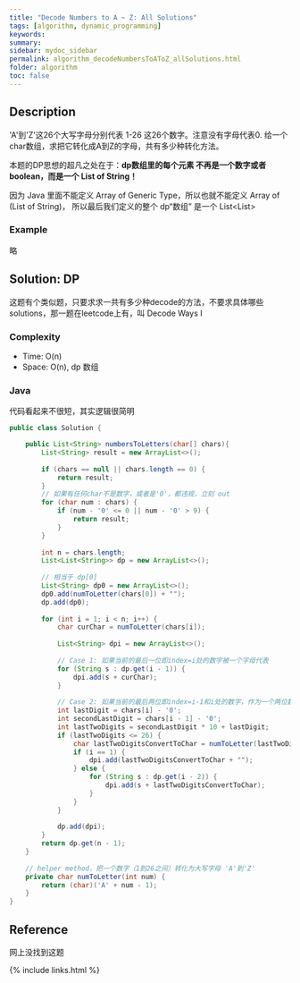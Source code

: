 ```yaml
---
title: "Decode Numbers to A ~ Z: All Solutions"
tags: [algorithm, dynamic_programming]
keywords:
summary:
sidebar: mydoc_sidebar
permalink: algorithm_decodeNumbersToAToZ_allSolutions.html
folder: algorithm
toc: false
---
```


## Description
'A'到'Z'这26个大写字母分别代表 1-26 这26个数字。注意没有字母代表0. 给一个char数组，求把它转化成A到Z的字母，共有多少种转化方法。

本题的DP思想的超凡之处在于：**dp数组里的每个元素 不再是一个数字或者boolean，而是一个 List of String！**

因为 Java 里面不能定义 Array of Generic Type，所以也就不能定义 Array of (List of String)，
所以最后我们定义的整个 dp“数组” 是一个 List<List<String>>

### Example
略

## Solution: DP
这题有个类似题，只要求求一共有多少种decode的方法，不要求具体哪些solutions，那一题在leetcode上有，叫 Decode Ways I

### Complexity
* Time: O(n)
* Space: O(n), dp 数组

### Java
代码看起来不很短，其实逻辑很简明
```java
public class Solution {

	public List<String> numbersToLetters(char[] chars){
		List<String> result = new ArrayList<>();
		
		if (chars == null || chars.length == 0) {
			return result;
		}
		// 如果有任何char不是数字，或者是'0'，都违规，立刻 out
		for (char num : chars) {
			if (num - '0' <= 0 || num - '0' > 9) {
				return result;
			}
		}
		
		int n = chars.length;
		List<List<String>> dp = new ArrayList<>();
		
		// 相当于 dp[0]
		List<String> dp0 = new ArrayList<>();
		dp0.add(numToLetter(chars[0]) + "");		
		dp.add(dp0);
		
		for (int i = 1; i < n; i++) {
			char curChar = numToLetter(chars[i]);
			
			List<String> dpi = new ArrayList<>();
			
			// Case 1: 如果当前的最后一位即index=i处的数字被一个字母代表
			for (String s : dp.get(i - 1)) {
				dpi.add(s + curChar);
			}
			
			// Case 2: 如果当前的最后两位即index=i-1和i处的数字，作为一个两位数，被一个字母代表
			int lastDigit = chars[i] - '0';
			int secondLastDigit = chars[i - 1] - '0';
			int lastTwoDigits = secondLastDigit * 10 + lastDigit;
			if (lastTwoDigits <= 26) {
				char lastTwoDigitsConvertToChar = numToLetter(lastTwoDigits);
				if (i == 1) {
					dpi.add(lastTwoDigitsConvertToChar + "");			
				} else {
					for (String s : dp.get(i - 2)) {
						dpi.add(s + lastTwoDigitsConvertToChar);
					}
				}
			}
			
			dp.add(dpi);
		}
		return dp.get(n - 1);
	}
	
	// helper method，把一个数字（1到26之间）转化为大写字母 'A'到'Z'
	private char numToLetter(int num) {
		return (char)('A' + num - 1);
	}
}
```

## Reference
网上没找到这题

{% include links.html %}
